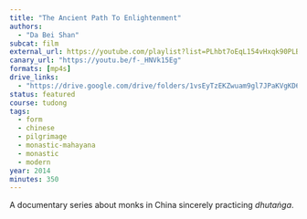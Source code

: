 ```yaml
---
title: "The Ancient Path To Enlightenment"
authors:
  - "Da Bei Shan"
subcat: film
external_url: https://youtube.com/playlist?list=PLhbt7oEqL154vHxqk90PLBt67yLatcJb2
canary_url: "https://youtu.be/f-_HNVk15Eg"
formats: [mp4s]
drive_links:
  - "https://drive.google.com/drive/folders/1vsEyTzEKZwuam9gl7JPaKVgKD6C-d0mx"
status: featured
course: tudong
tags:
  - form
  - chinese
  - pilgrimage
  - monastic-mahayana
  - monastic
  - modern
year: 2014
minutes: 350
---
```


A documentary series about monks in China sincerely practicing *dhutaṅga*.
